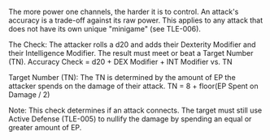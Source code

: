 The more power one channels, the harder it is to control. An attack's accuracy is a trade-off against its raw power. This applies to any attack that does not have its own unique "minigame" (see TLE-006).

The Check: The attacker rolls a d20 and adds their Dexterity Modifier and their Intelligence Modifier. The result must meet or beat a Target Number (TN).
Accuracy Check = d20 + DEX Modifier + INT Modifier vs. TN

Target Number (TN): The TN is determined by the amount of EP the attacker spends on the damage of their attack.
TN = 8 + floor(EP Spent on Damage / 2)

Note: This check determines if an attack connects. The target must still use Active Defense (TLE-005) to nullify the damage by spending an equal or greater amount of EP.